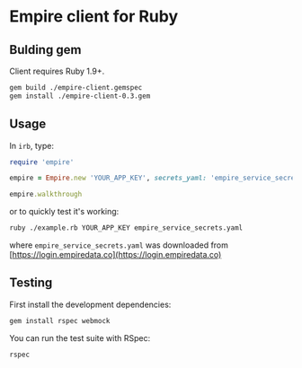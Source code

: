 Empire client for Ruby
======================

Bulding gem
------------

Client requires Ruby 1.9+.

```sh
gem build ./empire-client.gemspec
gem install ./empire-client-0.3.gem
```

Usage
-----

In `irb`, type:

```ruby
require 'empire'

empire = Empire.new 'YOUR_APP_KEY', secrets_yaml: 'empire_service_secrets.yaml'

empire.walkthrough
```

or to quickly test it's working:

```sh
ruby ./example.rb YOUR_APP_KEY empire_service_secrets.yaml
```

where `empire_service_secrets.yaml` was downloaded from [https://login.empiredata.co](https://login.empiredata.co)

Testing
-------

First install the development dependencies:

```sh
gem install rspec webmock
```

You can run the test suite with RSpec:

```sh
rspec
```
